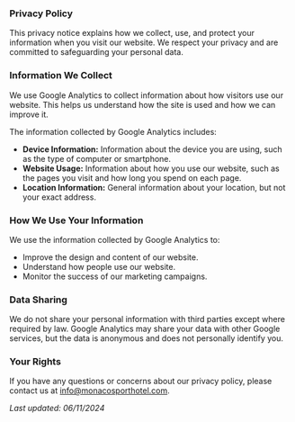 ### Privacy Policy

This privacy notice explains how we collect, use, and protect your information when you visit our website. We respect your privacy and are committed to safeguarding your personal data.

### Information We Collect

We use Google Analytics to collect information about how visitors use our website. This helps us understand how the site is used and how we can improve it.

The information collected by Google Analytics includes:

- **Device Information:** Information about the device you are using, such as the type of computer or smartphone.
- **Website Usage:** Information about how you use our website, such as the pages you visit and how long you spend on each page.
- **Location Information:** General information about your location, but not your exact address.

### How We Use Your Information

We use the information collected by Google Analytics to:

- Improve the design and content of our website.
- Understand how people use our website.
- Monitor the success of our marketing campaigns.

### Data Sharing

We do not share your personal information with third parties except where required by law. Google Analytics may share your data with other Google services, but the data is anonymous and does not personally identify you.

### Your Rights

If you have any questions or concerns about our privacy policy, please contact us at [info@monacosporthotel.com](mailto:info@monacosporthotel.com).

_Last updated: 06/11/2024_
